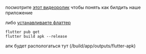 посмотрите [этот видеоролик](https://www.youtube.com/watch?v=m_xC5pADtOM) чтобы понять как билдить наше приложение

либо
[устанавливаете флаттер](https://docs.flutter.dev/get-started/install) 
```
flutter pub get
flutter build apk --release
```

апк будет распологаться тут (/build/app/outputs/flutter-apk)